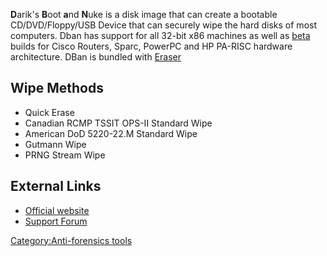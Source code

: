 **D**arik's **B**oot **a**nd **N**uke is a disk image that can create a
bootable CD/DVD/Floppy/USB Device that can securely wipe the hard disks
of most computers. Dban has support for all 32-bit x86 machines as well
as [beta](http://dban.sourceforge.net/beta/index.html) builds for Cisco
Routers, Sparc, PowerPC and HP PA-RISC hardware architecture. DBan is
bundled with [Eraser](Eraser "wikilink")

## Wipe Methods

- Quick Erase
- Canadian RCMP TSSIT OPS-II Standard Wipe
- American DoD 5220-22.M Standard Wipe
- Gutmann Wipe
- PRNG Stream Wipe

## External Links

- [Official website](http://dban.sourceforge.net/)
- [Support
  Forum](http://sourceforge.net/forum/forum.php?forum_id=208932)

[Category:Anti-forensics
tools](Category:Anti-forensics_tools "wikilink")